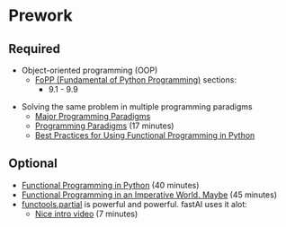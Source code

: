 Prework
======

Required
------

- Object-oriented programming (OOP)
    - [FoPP (Fundamental of Python Programming)](http://python.cs.southern.edu/pythonbook/pythonbook.pdf) sections:
        - 9.1 - 9.9
+ Solving the same problem in multiple programming paradigms
    * [Major Programming Paradigms](http://www.eecs.ucf.edu/~leavens/ComS541Fall97/hw-pages/paradigms/major.html)
    * [Programming Paradigms](https://www.youtube.com/watch?v=Ps8jOj7diA0) (17 minutes)
    * [Best Practices for Using Functional Programming in Python](https://kite.com/blog/python/functional-programming)

Optional
-----

- [Functional Programming in Python](https://www.youtube.com/watch?v=r2eZ7lhqzNE) (40 minutes)
- [Functional Programming in an Imperative World. Maybe](https://www.youtube.com/watch?v=Nk2kqwz7jjs) (45 minutes)
- [functools.partial](https://docs.python.org/3/library/functools.html#partial-objects) is powerful and powerful. fastAI uses it alot:
    + [Nice intro video](https://www.youtube.com/watch?v=1BSgnKSuhc0) (7 minutes)
